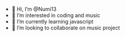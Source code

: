 - 👋 Hi, I’m @Numi13
- 👀 I’m interested in coding and music
- 🌱 I’m currently learning javascript
- 💞️ I’m looking to collaborate on music project

<!---
Numi13/Numi13 is a ✨ special ✨ repository because its `README.md` (this file) appears on your GitHub profile.
You can click the Preview link to take a look at your changes.
--->
